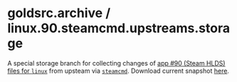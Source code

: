 # goldsrc.archive / linux.90.steamcmd.upstreams.storage
A special storage branch for collecting changes of [app #90 (Steam HLDS) files for `linux`](contents) from upsteam via [`steamcmd`](https://developer.valvesoftware.com/wiki/SteamCMD).
Download current snapshot [here](../../archive/refs/heads/linux.90.steamcmd.upstreams.storage.zip).
